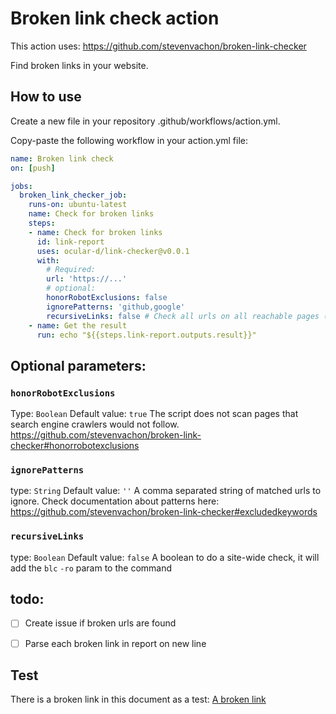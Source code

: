 # Broken link check action

This action uses: https://github.com/stevenvachon/broken-link-checker

Find broken links in your website.

## How to use
Create a new file in your repository .github/workflows/action.yml.

Copy-paste the following workflow in your action.yml file:

```yml
name: Broken link check
on: [push]

jobs:
  broken_link_checker_job:
    runs-on: ubuntu-latest
    name: Check for broken links
    steps:
    - name: Check for broken links
      id: link-report
      uses: ocular-d/link-checker@v0.0.1
      with:
        # Required:
        url: 'https://...'
        # optional:
        honorRobotExclusions: false
        ignorePatterns: 'github,google'
        recursiveLinks: false # Check all urls on all reachable pages (could take a while)
    - name: Get the result
      run: echo "${{steps.link-report.outputs.result}}"
```

## Optional parameters:

### `honorRobotExclusions`
Type: `Boolean`
Default value: `true`
The script does not scan pages that search engine crawlers would not follow.
https://github.com/stevenvachon/broken-link-checker#honorrobotexclusions

### `ignorePatterns`
type: `String`
Default value: `''`
A comma separated string of matched urls to ignore. Check documentation about patterns here: https://github.com/stevenvachon/broken-link-checker#excludedkeywords

### `recursiveLinks`
type: `Boolean`
Default value: `false`
A boolean to do a site-wide check, it will add the `blc` `-ro` param to the command


## todo:
- [ ] Create issue if broken urls are found
- [ ] Parse each broken link in report on new line


## Test
There is a broken link in this document as a test:
[A broken link](http://jhgfdsadfghjklkjhgfdsasdfgh.com)
